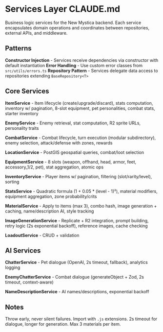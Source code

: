 # Services Layer CLAUDE.md

Business logic services for the New Mystica backend. Each service encapsulates domain operations and coordinates between repositories, external APIs, and middleware.

## Patterns

**Constructor Injection** - Services receive dependencies via constructor with default instantiation
**Error Handling** - Use custom error classes from `src/utils/errors.ts`
**Repository Pattern** - Services delegate data access to repositories extending `BaseRepository<T>`

## Core Services

**ItemService** - Item lifecycle (create/upgrade/discard), stats computation, inventory w/ pagination, 8-slot equipment, pet personalities, combat stats, starter inventory

**EnemyService** - Enemy retrieval, stat computation, R2 sprite URLs, personality traits

**CombatService** - Combat lifecycle, turn execution (modular subdirectory), enemy selection, attack/defense with zones, rewards

**LocationService** - PostGIS geospatial queries, combat/loot selection

**EquipmentService** - 8 slots (weapon, offhand, head, armor, feet, accessory_1/2, pet), stat aggregation, atomic ops

**InventoryService** - Player items w/ pagination, filtering (slot/rarity/level), sorting

**StatsService** - Quadratic formula (1 + 0.05 * (level - 1)²), material modifiers, equipment aggregation, zone probability/crits

**MaterialService** - Apply to items (max 3), combo hash, image generation + caching, name/description AI, style tracking

**ImageGenerationService** - Replicate + R2 integration, prompt building, retry logic (2s exponential backoff), reference images, cache checking

**LoadoutService** - CRUD + validation

## AI Services

**ChatterService** - Pet dialogue (OpenAI, 2s timeout, fallback), analytics logging

**EnemyChatterService** - Combat dialogue (generateObject + Zod, 2s timeout, context-aware)

**NameDescriptionService** - AI names/descriptions, exponential backoff

## Notes

Throw early, never silent failures. Import with `.js` extensions. 2s timeout for dialogue, longer for generation. Max 3 materials per item.
